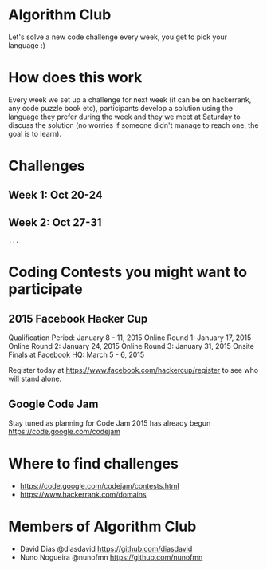 Algorithm Club
==============

Let's solve a new code challenge every week, you get to pick your language :)

# How does this work

Every week we set up a challenge for next week (it can be on hackerrank, any code puzzle book etc), participants develop a solution using the language they prefer during the week and they we meet at Saturday to discuss the solution (no worries if someone didn't manage to reach one, the goal is to learn).

# Challenges

## Week 1: Oct 20-24 

## Week 2: Oct 27-31

`...`

# Coding Contests you might want to participate

## 2015 Facebook Hacker Cup

Qualification Period: January 8 - 11, 2015
Online Round 1: January 17, 2015
Online Round 2: January 24, 2015
Online Round 3: January 31, 2015
Onsite Finals at Facebook HQ: March 5 - 6, 2015

Register today at https://www.facebook.com/hackercup/register to see who will stand alone.

## Google Code Jam
Stay tuned as planning for Code Jam 2015 has already begun
https://code.google.com/codejam

# Where to find challenges
- https://code.google.com/codejam/contests.html
- https://www.hackerrank.com/domains


# Members of Algorithm Club
- David Dias @diasdavid https://github.com/diasdavid
- Nuno Nogueira @nunofmn https://github.com/nunofmn

